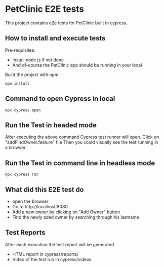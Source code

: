 # PetClinic E2E tests

This project contains e2e tests for PetClinic  built in cypress.

## How to install and execute tests

Pre-requisites: 
- Install node js if not done
- And of-course the PetClinic app should be running in your local

Build the project with npm

    npm install

## Command to open Cypress in local

    npx cypress open

## Run the Test in headed mode

After executing the above command Cypress test runner will open.
Click on "addFindOwner.feature" file
Then you could visually see the test running in a browser

## Run the Test in command line in headless mode
    npx cypress run

## What did this E2E test do
- open the browser
- Go to http://localhost:8080
- Add a new owner by clicking on "Add Owner" button
- Find the newly aded owner by searching through his lastname

## Test Reports
After each execution the test report will be generated 
- HTML report in cypress/reports/
- Video of the test run in cypress/videos